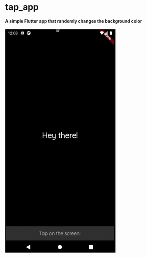 # tap_app

#### A simple Flutter app that randomly changes the background color

![Video](screenshots/tapappvideo.gif)
